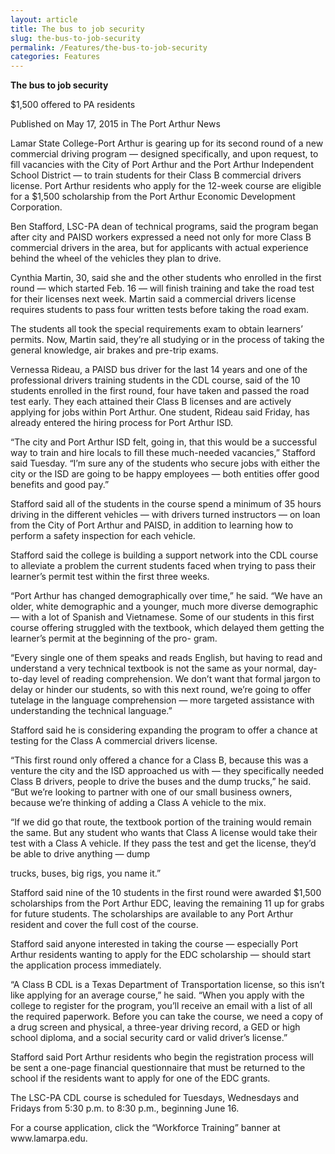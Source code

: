 ```yaml
---
layout: article
title: The bus to job security
slug: the-bus-to-job-security
permalink: /Features/the-bus-to-job-security
categories: Features
---
```


__The bus to job security__

$1,500 offered to PA residents

Published on May 17, 2015 in The Port Arthur News

Lamar State College\-Port Arthur is gearing up for its second round of a new commercial driving program — designed specifically, and upon request, to fill vacancies with the City of Port Arthur and the Port Arthur Independent School District — to train students for their Class B commercial drivers license\. Port Arthur residents who apply for the 12\-week course are eligible for a $1,500 scholarship from the Port Arthur Economic Development Corporation\.

Ben Stafford, LSC\-PA dean of technical programs, said the program began after city and PAISD workers expressed a need not only for more Class B commercial drivers in the area, but for applicants with actual experience behind the wheel of the vehicles they plan to drive\.

Cynthia Martin, 30, said she and the other students who enrolled in the first round — which started Feb\. 16 — will finish training and take the road test for their licenses next week\. Martin said a commercial drivers license requires students to pass four written tests before taking the road exam\.

The students all took the special requirements exam to obtain learners’ permits\. Now, Martin said, they’re all studying or in the process of taking the general knowledge, air brakes and pre\-trip exams\.

Vernessa Rideau, a PAISD bus driver for the last 14 years and one of the professional drivers training students in the CDL course, said of the 10 students enrolled in the first round, four have taken and passed the road test early\. They each attained their Class B licenses and are actively applying for jobs within Port Arthur\. One student, Rideau said Friday, has already entered the hiring process for Port Arthur ISD\.

“The city and Port Arthur ISD felt, going in, that this would be a successful way to train and hire locals to fill these much\-needed vacancies,” Stafford said Tuesday\. “I’m sure any of the students who secure jobs with either the city or the ISD are going to be happy employees — both entities offer good benefits and good pay\.”

Stafford said all of the students in the course spend a minimum of 35 hours driving in the different vehicles — with drivers turned instructors — on loan from the City of Port Arthur and PAISD, in addition to learning how to perform a safety inspection for each vehicle\.

Stafford said the college is building a support network into the CDL course to alleviate a problem the current students faced when trying to pass their learner’s permit test within the first three weeks\.

“Port Arthur has changed demographically over time,” he said\. “We have an older, white demographic and a younger, much more diverse demographic — with a lot of Spanish and Vietnamese\. Some of our students in this first course offering struggled with the textbook, which delayed them getting the learner’s permit at the beginning of the pro\- gram\.

“Every single one of them speaks and reads English, but having to read and understand a very technical textbook is not the same as your normal, day\-to\-day level of reading comprehension\. We don’t want that formal jargon to delay or hinder our students, so with this next round, we’re going to offer tutelage in the language comprehension — more targeted assistance with understanding the technical language\.”

Stafford said he is considering expanding the program to offer a chance at testing for the Class A commercial drivers license\.

“This first round only offered a chance for a Class B, because this was a venture the city and the ISD approached us with — they specifically needed Class B drivers, people to drive the buses and the dump trucks,” he said\. “But we’re looking to partner with one of our small business owners, because we’re thinking of adding a Class A vehicle to the mix\.

“If we did go that route, the textbook portion of the training would remain the same\. But any student who wants that Class A license would take their test with a Class A vehicle\. If they pass the test and get the license, they’d be able to drive anything — dump 

trucks, buses, big rigs, you name it\.”

Stafford said nine of the 10 students in the first round were awarded $1,500 scholarships from the Port Arthur EDC, leaving the remaining 11 up for grabs for future students\. The scholarships are available to any Port Arthur resident and cover the full cost of the course\.

Stafford said anyone interested in taking the course — especially Port Arthur residents wanting to apply for the EDC scholarship — should start the application process immediately\.

“A Class B CDL is a Texas Department of Transportation license, so this isn’t like applying for an average course,” he said\. “When you apply with the college to register for the program, you’ll receive an email with a list of all the required paperwork\. Before you can take the course, we need a copy of a drug screen and physical, a three\-year driving record, a GED or high school diploma, and a social security card or valid driver’s license\.”

Stafford said Port Arthur residents who begin the registration process will be sent a one\-page financial questionnaire that must be returned to the school if the residents want to apply for one of the EDC grants\.

The LSC\-PA CDL course is scheduled for Tuesdays, Wednesdays and Fridays from 5:30 p\.m\. to 8:30 p\.m\., beginning June 16\.

For a course application, click the “Workforce Training” banner at www\.lamarpa\.edu\.


